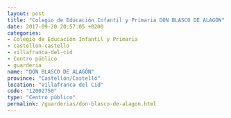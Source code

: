 ```yaml
---
layout: post
title: "Colegio de Educación Infantil y Primaria DON BLASCO DE ALAGÓN"
date: 2017-09-20 20:57:05 +0200
categories:
- Colegio de Educación Infantil y Primaria
- castellon-castello
- villafranca-del-cid
- Centro público
- guarderia
name: "DON BLASCO DE ALAGÓN"
province: "Castellón/Castelló"
location: "Villafranca del Cid"
code: "12002750"
type: "Centro público"
permalink: /guarderias/don-blasco-de-alagon.html
---
```

